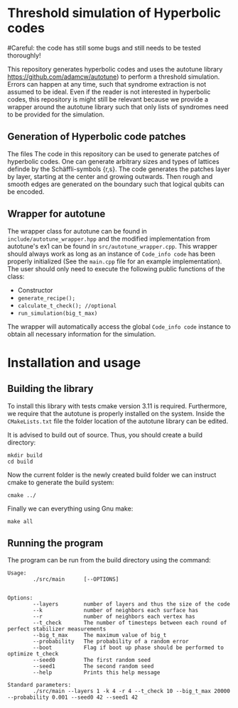 # Threshold simulation of Hyperbolic codes

#Careful: the code has still some bugs and still needs to be tested thoroughly!

This repository generates hyperbolic codes and uses the autotune library https://github.com/adamcw/autotune) to perform a threshold simulation. Errors can happen at any time, such that syndrome extraction is not assumed to be ideal. Even if the reader is not interested in hyperbolic codes, this repository is might still be relevant because we provide a wrapper around the autotune library such that only lists of syndromes need to be provided for the simulation.



## Generation of Hyperbolic code patches
The files 
The code in this repository can be used to generate patches of hyperbolic codes. One can generate arbitrary sizes and types of lattices definde by the Schäffli-symbols {r,s}. The code generates the patches layer by layer, starting at the center and growing outwards. Then rough and smooth edges are generated on the boundary such that logical qubits can be encoded.

## Wrapper for autotune

The wrapper class for autotune can be found in `include/autotune_wrapper.hpp` and the modified implementation from autotune's ex1 can be found in `src/autotune_wrapper.cpp`.
This wrapper should always work as long as an instance of `Code_info code` has been properly initialized (See the `main.cpp` file for an example implementation).
The user should only need to execute the following public functions of the class:
 - Constructor
 - `generate_recipe();`
 - `calculate_t_check(); //optional`
 - `run_simulation(big_t_max)`

The wrapper will automatically access the global `Code_info code` instance to obtain all necessary information for the simulation.



# Installation and usage
## Building the library
To install this library with tests cmake version 3.11 is required. Furthermore, we require that the autotune is properly installed on the system. Inside the `CMakeLists.txt` file the folder location of the autotune library can be edited.

It is advised to build out of source. Thus, you should create a build directory:

```
mkdir build
cd build
```

Now the current folder is the newly created build folder we can instruct cmake to generate the build system:

```
cmake ../
```

Finally we can everything using Gnu make:

```
make all
```

## Running the program

The program can be run from the build directory using the command:
```
Usage:
        ./src/main      [--OPTIONS]


Options:
        --layers        number of layers and thus the size of the code
        --k             number of neighbors each surface has
        --r             number of neighbors each vertex has
        --t_check       The number of timesteps between each round of perfect stabilizer measurements
        --big_t_max     The maximum value of big_t
        --probability   The probability of a random error
        --boot          Flag if boot up phase should be performed to optimize t_check
        --seed0         The first random seed
        --seed1         The second random seed
        --help          Prints this help message

Standard parameters:
        ./src/main --layers 1 -k 4 -r 4 --t_check 10 --big_t_max 20000 --probability 0.001 --seed0 42 --seed1 42
```